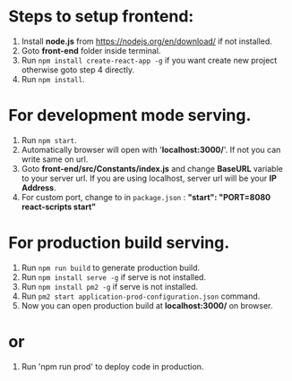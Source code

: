 # Steps to setup frontend:

1. Install **node.js** from https://nodejs.org/en/download/ if not installed.
2. Goto **front-end** folder inside terminal.
3. Run `npm install create-react-app -g` if you want create new project otherwise goto step 4 directly.
4. Run `npm install`.


# For development mode serving.
1. Run `npm start`.
2. Automatically browser will open with '**localhost:3000/**'. If not you can write same on url.
3. Goto **front-end/src/Constants/index.js** and change **BaseURL** variable to your server url. If you are using localhost, server url will be your **IP Address**.
4. For custom port, change to in `package.json` : **"start": "PORT=8080 react-scripts start"**


# For production build serving.
1. Run `npm run build` to generate production build.
2. Run `npm install serve -g` if serve is not installed.
4. Run `npm install pm2 -g` if serve is not installed.
5. Run `pm2 start application-prod-configuration.json` command.
6. Now you can open production build at **localhost:3000/** on browser.

# or
1. Run 'npm run prod' to deploy code in production.
